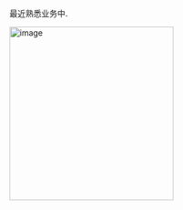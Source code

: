 最近熟悉业务中.

<img width="288" height="304" alt="image" src="https://github.com/user-attachments/assets/a3519ec6-f0d5-45b6-9d22-988d067d3502" />
